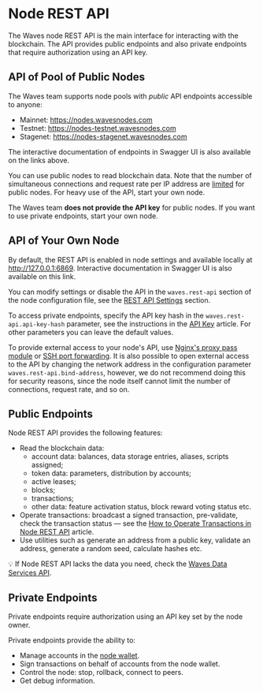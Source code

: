 # Node REST API

The Waves node REST API is the main interface for interacting with the blockchain. The API provides public endpoints and also private endpoints that require authorization using an API key.

## API of Pool of Public Nodes

The Waves team supports node pools with *public* API endpoints accessible to anyone:

* Mainnet: <https://nodes.wavesnodes.com>
* Testnet: <https://nodes-testnet.wavesnodes.com>
* Stagenet: <https://nodes-stagenet.wavesnodes.com>

The interactive documentation of endpoints in Swagger UI is also available on the links above.

You can use public nodes to read blockchain data. Note that the number of simultaneous connections and request rate per IP address are [limited](/en/waves-node/api-limitations-of-the-pool-of-public-nodes) for public nodes. For heavy use of the API, start your own node.

The Waves team **does not provide the API key** for public nodes. If you want to use private endpoints, start your own node.

## API of Your Own Node

By default, the REST API is enabled in node settings and available locally at <http://127.0.0.1:6869>. Interactive documentation in Swagger UI is also available on this link.

You can modify settings or disable the API in the `waves.rest-api` section of the node configuration file, see the [REST API Settings](/en/waves-node/node-configuration#rest-api-settings) section.

To access private endpoints, specify the API key hash in the `waves.rest-api.api-key-hash` parameter, see the instructions in the [API Key](/en/waves-node/node-api) article. For other parameters you can leave the default values.

To provide external access to your node's API, use [Nginx's proxy pass module](http://nginx.org/en/docs/http/ngx_http_proxy_module.html) or [SSH port forwarding](https://blog.trackets.com/2014/05/17/ssh-tunnel-local-and-remote-port-forwarding-explained-with-examples.html). It is also possible to open external access to the API by changing the network address in the configuration parameter `waves.rest-api.bind-address`, however, we do not recommend doing this for security reasons, since the node itself cannot limit the number of connections, request rate, and so on.

## Public Endpoints

Node REST API provides the following features:

* Read the blockchain data:
   * account data: balances, data storage entries, aliases, scripts assigned;
   * token data: parameters, distribution by accounts;
   * active leases;
   * blocks;
   * transactions;
   * other data: feature activation status, block reward voting status etc.
* Operate transactions: broadcast a signed transaction, pre-validate, check the transaction status — see the [How to Operate Transactions in Node REST API](/en/waves-node/node-api/transactions) article.
* Use utilities such as generate an address from a public key, validate an address, generate a random seed, calculate hashes etc.

:bulb: If Node REST API lacks the data you need, check the [Waves Data Services API](/en/building-apps/waves-api-and-sdk/waves-data-service-api).

## Private Endpoints

Private endpoints require authorization using an API key set by the node owner.

Private endpoints provide the ability to:

* Manage accounts in the [node wallet](/en/waves-node/how-to-work-with-node-wallet).
* Sign transactions on behalf of accounts from the node wallet.
* Control the node: stop, rollback, connect to peers.
* Get debug information.
